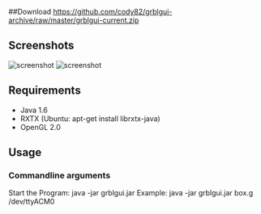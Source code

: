 ##Download
https://github.com/cody82/grblgui-archive/raw/master/grblgui-current.zip

## Screenshots
![screenshot](https://github.com/cody82/grblgui/raw/master/grblgui.png)
![screenshot](https://github.com/cody82/grblgui/raw/master/grblgui2.png)

## Requirements
* Java 1.6
* RXTX (Ubuntu: apt-get install librxtx-java)
* OpenGL 2.0

## Usage
### Commandline arguments
Start the Program: java -jar grblgui.jar <your g-code file> <arduino port>
Example: java -jar grblgui.jar box.g /dev/ttyACM0
